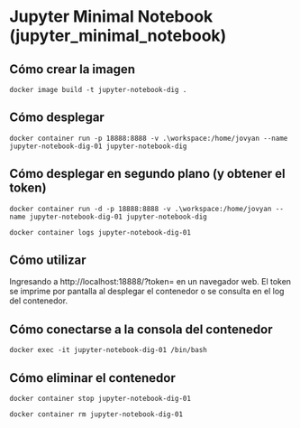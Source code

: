 # Jupyter Minimal Notebook (jupyter_minimal_notebook)

## Cómo crear la imagen

`docker image build -t jupyter-notebook-dig .`

## Cómo desplegar

`docker container run -p 18888:8888 -v .\workspace:/home/jovyan --name jupyter-notebook-dig-01 jupyter-notebook-dig`

## Cómo desplegar en segundo plano (y obtener el token)

```
docker container run -d -p 18888:8888 -v .\workspace:/home/jovyan --name jupyter-notebook-dig-01 jupyter-notebook-dig

docker container logs jupyter-notebook-dig-01
```

## Cómo utilizar

Ingresando a http://localhost:18888/?token=<token> en un navegador web.
El token se imprime por pantalla al desplegar el contenedor o se consulta en el log del contenedor.

## Cómo conectarse a la consola del contenedor

`docker exec -it jupyter-notebook-dig-01 /bin/bash`

## Cómo eliminar el contenedor

```
docker container stop jupyter-notebook-dig-01

docker container rm jupyter-notebook-dig-01
```
